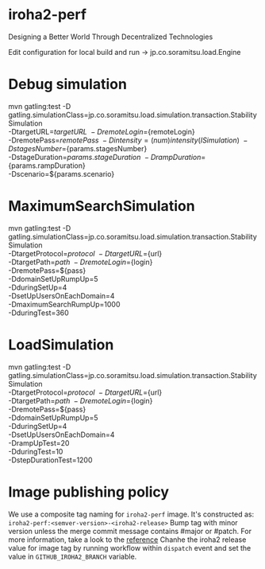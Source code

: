 # iroha2-perf
Designing a Better World Through Decentralized Technologies

Edit configuration for local
build and run -> jp.co.soramitsu.load.Engine

# Debug simulation
mvn gatling:test -D gatling.simulationClass=jp.co.soramitsu.load.simulation.transaction.StabilitySimulation \
-DtargetURL=${targetURL} \
-DremoteLogin=${remoteLogin} \
-DremotePass=${remotePass}   \
-Dintensity=(num)intensity(ISimulation)  \
-DstagesNumber=${params.stagesNumber}    \
-DstageDuration=${params.stageDuration}  \
-DrampDuration=${params.rampDuration}    \
-Dscenario=${params.scenario}

# MaximumSearchSimulation
mvn gatling:test -D gatling.simulationClass=jp.co.soramitsu.load.simulation.transaction.StabilitySimulation \
-DtargetProtocol=${protocol} \
-DtargetURL=${url} \
-DtargetPath=${path} \
-DremoteLogin=${login} \
-DremotePass=${pass} \
-DdomainSetUpRumpUp=5 \
-DduringSetUp=4 \
-DsetUpUsersOnEachDomain=4 \
-DmaximumSearchRumpUp=1000 \
-DduringTest=360

# LoadSimulation
mvn gatling:test -D gatling.simulationClass=jp.co.soramitsu.load.simulation.transaction.StabilitySimulation \
-DtargetProtocol=${protocol} \
-DtargetURL=${url} \
-DtargetPath=${path} \
-DremoteLogin=${login} \
-DremotePass=${pass} \
-DdomainSetUpRumpUp=5 \
-DduringSetUp=4 \
-DsetUpUsersOnEachDomain=4 \
-DrampUpTest=20 \
-DduringTest=10 \
-DstepDurationTest=1200

# Image publishing policy
We use a composite tag naming for `iroha2-perf` image. It's constructed as:
`iroha2-perf:<semver-version>-<iroha2-release>`
Bump tag with minor version unless the merge commit message contains #major or #patch.
For more information, take a look to the [reference](https://github.com/anothrNick/github-tag-action#bumping)
Chanhe the iroha2 release value for image tag by running workflow within `dispatch` event and set the value in `GITHUB_IROHA2_BRANCH` variable.

